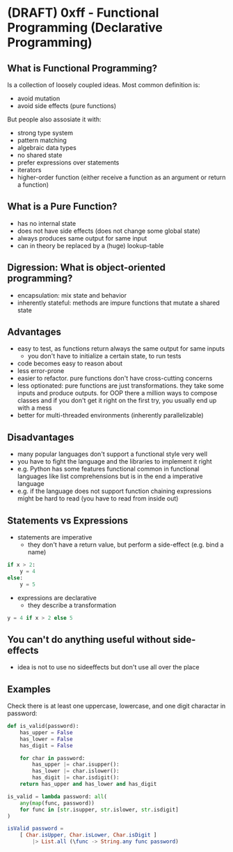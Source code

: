 # (DRAFT) 0xff - Functional Programming (Declarative Programming)

## What is Functional Programming?

Is a collection of loosely coupled ideas. Most common definition is:

* avoid mutation
* avoid side effects (pure functions)

But people also assosiate it with:

* strong type system
* pattern matching
* algebraic data types
* no shared state
* prefer expressions over statements
* iterators
* higher-order function (either receive a function as an argument or return a function)

## What is a Pure Function?

* has no internal state
* does not have side effects (does not change some global state)
* always produces same output for same input
* can in theory be replaced by a (huge) lookup-table

## Digression: What is object-oriented programming?

* encapsulation: mix state and behavior
* inherently stateful: methods are impure functions that mutate a shared state

## Advantages

* easy to test, as functions return always the same output for same inputs
    * you don't have to initialize a certain state, to run tests
* code becomes easy to reason about
* less error-prone
* easier to refactor. pure functions don't have cross-cutting concerns
* less optionated: pure functions are just transformations. they take some inputs and produce outputs. for OOP there a million ways to compose classes and if you don't get it right on the first try, you usually end up with a mess
* better for multi-threaded environments (inherently parallelizable)

## Disadvantages

* many popular languages don't support a functional style very well
* you have to fight the language and the libraries to implement it right
* e.g. Python has some features functional common in functional languages like list comprehensions but is in the end a imperative language
* e.g. if the language does not support function chaining expressions might be hard to read (you have to read from inside out)

## Statements vs Expressions

* statements are imperative 
    * they don't have a return value, but perform a side-effect (e.g. bind a name)

```python
if x > 2:
    y = 4
else:
    y = 5
```

* expressions are declarative
    * they describe a transformation

```python
y = 4 if x > 2 else 5
```

## You can't do anything useful without side-effects

* idea is not to use no sideeffects but don't use all over the place

## Examples

Check there is at least one uppercase, lowercase, and one digit charactar in password:

```python
def is_valid(password):
    has_upper = False
    has_lower = False
    has_digit = False

    for char in password:
        has_upper |= char.isupper():
        has_lower |= char.islower():
        has_digit |= char.isdigit():
    return has_upper and has_lower and has_digit
```

```python
is_valid = lambda password: all(
    any(map(func, password)) 
    for func in [str.isupper, str.islower, str.isdigit]
)
```

```elm
isValid password = 
    [ Char.isUpper, Char.isLower, Char.isDigit ]
        |> List.all (\func -> String.any func password)
```
